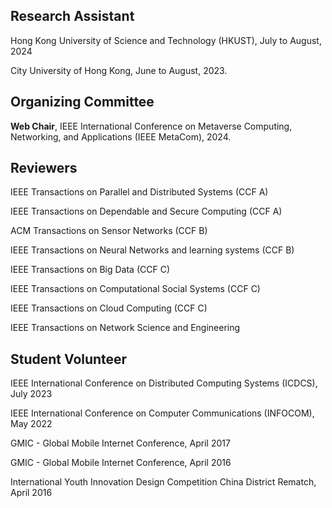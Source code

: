 ## Research Assistant
Hong Kong University of Science and Technology (HKUST), July to August, 2024

City University of Hong Kong, June to August, 2023.

## Organizing Committee
**Web Chair**, IEEE International Conference on Metaverse Computing, Networking, and Applications (IEEE MetaCom), 2024.

## Reviewers
IEEE Transactions on Parallel and Distributed Systems (CCF A)

IEEE Transactions on Dependable and Secure Computing (CCF A)

ACM Transactions on Sensor Networks (CCF B)

IEEE Transactions on Neural Networks and learning systems (CCF B)

IEEE Transactions on Big Data (CCF C)
 
IEEE Transactions on Computational Social Systems (CCF C)

IEEE Transactions on Cloud Computing (CCF C)

IEEE Transactions on Network Science and Engineering                    



## Student Volunteer
IEEE International Conference on Distributed Computing Systems (ICDCS), July 2023   

IEEE International Conference on Computer Communications (INFOCOM), May 2022 
  
GMIC - Global Mobile Internet Conference, April 2017 

GMIC - Global Mobile Internet Conference, April 2016 
 
International Youth Innovation Design Competition China District Rematch, April 2016  



